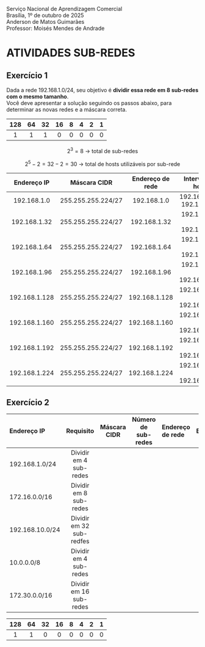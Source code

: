 Serviço Nacional de Aprendizagem Comercial  
Brasília, 1º de outubro de 2025  
Anderson de Matos Guimarães  
Professor: Moisés Mendes de Andrade

# ATIVIDADES SUB-REDES

## Exercício 1

Dada a rede 192.168.1.0/24, seu objetivo é **dividir essa rede em 8 sub-redes com o mesmo tamanho**.  
Você deve apresentar a solução seguindo os passos abaixo, para determinar as novas redes e a máscara correta.

| 128 | 64 | 32| 16 | 8 | 4 | 2 | 1 |
| :---: | :---: | :---: | :---: | :---: | :---: | :---: | :---: |
| 1 | 1 | 1 | 0 | 0 | 0 | 0 | 0 | 

$$
2^3 = 8 \text{ → total de sub-redes}
$$

$$
2^5 - 2 = 32 - 2 = 30 \text{ → total de hosts utilizáveis por sub-rede}
$$


| Endereço IP | Máscara CIDR | Endereço de rede | Intervalo de hosts | Broadcast |
| :---: | :---:| :---: | :---: | :---: |
| 192.168.1.0 | 255.255.255.224/27 | 192.168.1.0 |  192.168.1.1 -> 192.168.1.30  | 192.168.1.31 |
| 192.168.1.32 | 255.255.255.224/27 | 192.168.1.32 | 192.168.1.33 -> 192.168.1.62 | 192.168.1.63 |
| 192.168.1.64 | 255.255.255.224/27 | 192.168.1.64 | 192.168.1.65 -> 192.168.1.94 | 192.168.1.95 |
| 192.168.1.96 | 255.255.255.224/27 | 192.168.1.96 | 192.168.1.97 -> 192.168.1.126 | 192.168.1.127 |
| 192.168.1.128 | 255.255.255.224/27 | 192.168.1.128 | 192.168.1.129  -> 192.168.1.158 |192.168.1.159 |
| 192.168.1.160 | 255.255.255.224/27 | 192.168.1.160 | 192.168.1.161 > 192.168.1.190 | 192.168.1.191 |
| 192.168.1.192 | 255.255.255.224/27 | 192.168.1.192 | 192.168.1.193 -> 192.168.1.222 | 192.168.1.223 |
| 192.168.1.224 | 255.255.255.224/27 | 192.168.1.224 | 192.168.1.225 -> 192.168.1.254 | 192.168.1.255 |

## Exercício 2

| Endereço IP | Requisito | Máscara CIDR | Número de sub-redes | Endereço de rede | Broadcast |
| :--- | :---: | :---: | :---: | :--- | :--- | 
| 192.168.1.0/24 | Dividir em 4 sub-redes | | | | |
| 172.16.0.0/16| Dividir em 8 sub-redes| | | | | 
| 192.168.10.0/24| Dividir em 32 sub-redfes| | | | |
| 10.0.0.0/8 | Dividir em 4 sub-redes | | | | |
| 172.30.0.0/16| Dividir em 16 sub-redes | | | | |

| 128 | 64 | 32| 16 | 8 | 4 | 2 | 1 |
| :---: | :---: | :---: | :---: | :---: | :---: | :---: | :---: |
| 1 | 1 | 0 | 0 | 0 | 0 | 0 | 0 | 


